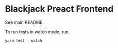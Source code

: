 # Blackjack Preact Frontend

See main README.

To run tests in watch mode, run
```
yarn test --watch
```
